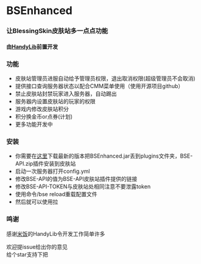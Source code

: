 # BSEnhanced
### 让BlessingSkin皮肤站多一点点功能
#### 由[HandyLib](https://www.mcbbs.net/thread-1254437-1-1.html)前置开发
### 功能
- 皮肤站管理员进服自动给予管理员权限，退出取消权限(超级管理员不会取消)
- 提供接口查询服务器状态以配合CMM菜单使用（使用开源项目github）
- 禁止皮肤站封禁玩家进入服务器，自动踢出
- 服务器内设置皮肤站的玩家的权限
- 游戏内修改皮肤站积分
- 积分换金币or点券(计划)
- 更多功能开发中
### 安装
- 你需要在[这里](https://github.com/xinyihl/BSEnhanced/releases)下载最新的版本把BSEnhanced.jar丢到plugins文件夹，BSE-API.zip插件安装到皮肤站
- 启动一次服务器打开config.yml
- 修改BSE-API的值为BSE-API皮肤站插件提供的链接
- 修改BSE-API-TOKEN与皮肤站处相同注意不要泄露token
- 使用命令/bse reload重载配置文件
- 然后就可以使用拉

### 鸣谢
感谢[米饭](https://github.com/handy-git)的HandyLib令开发工作简单许多

欢迎提issue给出你的意见    
给个star支持下把    

